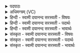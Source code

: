 <details><summary>पदपाठः</summary>

स्वाहा॑। पू॒ष्णे। शर॑से। स्वाहा॑। ग्राव॑भ्य॒ इति॒ ग्राव॑ऽभ्यः। स्वाहा॑। प्र॒ति॒र॒वेभ्य॒ इति॑ प्रतिऽर॒वेभ्यः॑। स्वाहा॑। पि॒तृभ्य॒ इति॒ पि॒तृऽभ्यः॑। ऊ॒र्ध्वब॑र्हिभ्य॒ इत्यू॒र्ध्वऽब॑र्हिःऽभ्यः। घ॒र्म॒पाव॑भ्य॒ इति॑ घर्म॒ऽपाव॑भ्यः। स्वाहा॑। द्यावा॑पृथि॒वीभ्या॑म्। स्वाहा॑। विश्वे॑भ्यः। दे॒वेभ्यः॑। १५।
</details>

<details><summary>अधिमन्त्रम् (VC)</summary>

- पूषादयो लिङ्गोक्ता देवताः
- दीर्घतमा ऋषिः
- स्वराड्जगती
- निषादः
</details>

<details><summary>हिन्दी - स्वामी दयानन्द सरस्वती  - विषयः</summary>

फिर उसी विषय को अगले मन्त्र में कहा है ॥
</details>

<details><summary>हिन्दी - स्वामी दयानन्द सरस्वती  - पदार्थः</summary>

पदार्थान्वयभाषाः -  स्त्री-पुरुष को योग्य है कि (पूष्णे) पुष्टिकारक (शरसे) हिंसक के लिये (स्वाहा) सत्यक्रिया अर्थात् अधर्म से बचाने का उपाय (प्रतिरवेभ्यः) शब्द के प्रति शब्द करनेहारों के लिये (स्वाहा) सत्यवाणी (ग्रावभ्यः) गर्जनेवाले मेघों के लिये (स्वाहा) सत्यक्रिया (ऊर्द्ध्वबर्हिर्भ्यः) उत्तम कक्षा तक बढ़े हुए (घर्मपावभ्यः) यज्ञ से संसार को पवित्र करनेहारे (पितृभ्यः) रक्षक ऋतुओं के तुल्य वर्त्तमान सज्जनों के लिये (स्वाहा) सत्यवाणी (द्यावापृथिवीभ्याम्) सूर्य्य और आकाश के लिये (स्वाहा) सत्यक्रिया और (विश्वेभ्यः) समग्र (देवेभ्यः) पृथिव्यादि वा विद्वानों के लिये (स्वाहा) सत्यक्रिया वा सत्यवाणी का सदा प्रयोग किया करें ॥१५ ॥
</details>

<details><summary>हिन्दी - स्वामी दयानन्द सरस्वती  - भावार्थः</summary>

भावार्थभाषाः -  स्त्री-पुरुषों को चाहिये कि सत्यविज्ञान और सत्यक्रिया से ऐसा पुरुषार्थ करें, जिससे सबको पुष्टि और आनन्द होवे ॥१५ ॥
</details>

<details><summary>संस्कृत - स्वामी दयानन्द सरस्वती  - विषयः</summary>

पुनस्तमेव विषयमाह ॥
</details>

<details><summary>संस्कृत - स्वामी दयानन्द सरस्वती  - पदार्थः</summary>

पदार्थान्वयभाषाः -  स्त्रीपुरुषैः पूष्णे शरसे स्वाहा प्रतिरवेभ्यः स्वाहा ग्रावभ्यः स्वाहोर्द्ध्वबर्हिर्भ्यो घर्मपावभ्यः पितृभ्यः स्वाहा द्यावापृथिवीभ्यां स्वाहा विश्वेभ्यो देवेभ्यश्च स्वाहा सदा प्रयोज्या ॥१५ ॥
</details>

<details><summary>संस्कृत - स्वामी दयानन्द सरस्वती  - भावार्थः</summary>

भावार्थभाषाः -  स्त्रीपुरुषैः सत्येन विज्ञानेन सत्यया क्रिययेदृशः पुरुषार्थः कर्त्तव्यो येन विश्वं पुष्टमानन्दितं स्यात् ॥१५ ॥
</details>